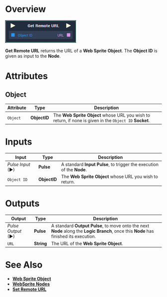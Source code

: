 # Overview

![The Get Remote URL Node.](../../../.gitbook/assets/node-getremoteurl.png)

**Get Remote URL** returns the URL of a **Web Sprite** **Object**. The **Object ID** is given as input to the **Node**.

# Attributes

## Object

|Attribute|Type|Description|
|---|---|---|
| `Object` | **ObjectID** | The **Web Sprite** **Object** whose URL you wish to return, if none is given in the  `Object ID` **Socket**. |

# Inputs

|Input|Type|Description|
|---|---|---|
|*Pulse Input* (►)|**Pulse**|A standard **Input Pulse**, to trigger the execution of the **Node**.|
| `Object ID` | **ObjectID** | The **Web Sprite** **Object** whose URL you wish to return. |

# Outputs

|Output|Type|Description|
|---|---|---|
|*Pulse Output* (►)|**Pulse**|A standard **Output Pulse**, to move onto the next **Node** along the **Logic Branch**, once this **Node** has finished its execution.|
| `URL` | **String** | The URL of the **Web Sprite** **Object**. |

# See Also

* [**Web Sprite Object**](../../../getting-started/scene-objects/web-sprite.md)
* [**WebSprite Nodes**](README.md)
* [**Set Remote URL**](set-remote-url.md)



